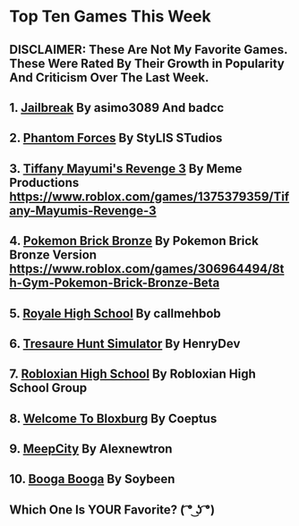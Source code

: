 # Top Ten Games This Week

## DISCLAIMER: These Are Not My Favorite Games. These Were Rated By Their Growth in Popularity And Criticism Over The Last Week.

## 1. [Jailbreak](https://www.roblox.com/games/606849621/Jailbreak-ReadyPlayerOne) By asimo3089 And badcc

## 2. [Phantom Forces](https://www.roblox.com/games/292439477/Phantom-Forces) By StyLIS STudios 

## 3. [Tiffany Mayumi's Revenge 3](https://www.roblox.com/games/1375379359/Tifany-Mayumis-Revenge-3) By Meme Productions https://www.roblox.com/games/1375379359/Tifany-Mayumis-Revenge-3

## 4. [Pokemon Brick Bronze](https://www.roblox.com/games/306964494/8th-Gym-Pokemon-Brick-Bronze-Beta) By Pokemon Brick Bronze Version https://www.roblox.com/games/306964494/8th-Gym-Pokemon-Brick-Bronze-Beta

## 5. [Royale High School](https://www.roblox.com/games/735030788/Royale-High) By callmehbob 

## 6. [Tresaure Hunt Simulator](https://www.roblox.com/games/1345139196/100M-Treasure-Hunt-Simulator) By HenryDev 

## 7. [Robloxian High School](https://www.roblox.com/games/447452406/ZIPLINE-Robloxian-Highschool) By Robloxian High School Group 

## 8. [Welcome To Bloxburg](https://www.roblox.com/games/185655149/Welcome-to-Bloxburg-BETA) By Coeptus

## 9. [MeepCity](https://www.roblox.com/games/370731277/MeepCity) By Alexnewtron 

## 10. [Booga Booga](https://www.roblox.com/games/1262182609/STORMS-Booga-Booga) By Soybeen 

## Which One Is YOUR Favorite? ( ͡° ͜ʖ ͡°)
